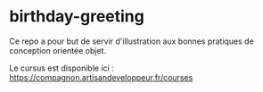 # birthday-greeting

Ce repo a pour but de servir d'illustration aux bonnes pratiques de conception orientée objet.

Le cursus est disponible ici : https://compagnon.artisandeveloppeur.fr/courses
